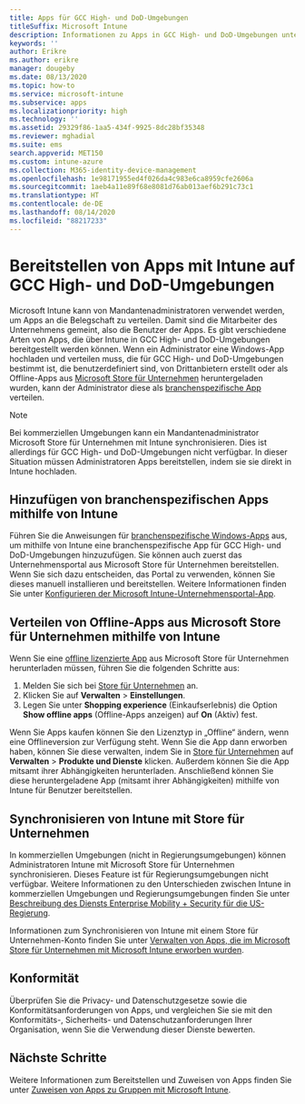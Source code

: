 ```yaml
---
title: Apps für GCC High- und DoD-Umgebungen
titleSuffix: Microsoft Intune
description: Informationen zu Apps in GCC High- und DoD-Umgebungen unter Verwendung von Microsoft Intune
keywords: ''
author: Erikre
ms.author: erikre
manager: dougeby
ms.date: 08/13/2020
ms.topic: how-to
ms.service: microsoft-intune
ms.subservice: apps
ms.localizationpriority: high
ms.technology: ''
ms.assetid: 29329f86-1aa5-434f-9925-8dc28bf35348
ms.reviewer: mghadial
ms.suite: ems
search.appverid: MET150
ms.custom: intune-azure
ms.collection: M365-identity-device-management
ms.openlocfilehash: 1e98171955ed4f026da4c983e6ca8959cfe2606a
ms.sourcegitcommit: 1aeb4a11e89f68e8081d76ab013aef6b291c73c1
ms.translationtype: HT
ms.contentlocale: de-DE
ms.lasthandoff: 08/14/2020
ms.locfileid: "88217233"
---
```

# <a name="deploying-apps-using-intune-on-the-gcc-high-and-dod-environments"></a>Bereitstellen von Apps mit Intune auf GCC High- und DoD-Umgebungen 

Microsoft Intune kann von Mandantenadministratoren verwendet werden, um Apps an die Belegschaft zu verteilen. Damit sind die Mitarbeiter des Unternehmens gemeint, also die Benutzer der Apps. Es gibt verschiedene Arten von Apps, die über Intune in GCC High- und DoD-Umgebungen bereitgestellt werden können. Wenn ein Administrator eine Windows-App hochladen und verteilen muss, die für GCC High- und DoD-Umgebungen bestimmt ist, die benutzerdefiniert sind, von Drittanbietern erstellt oder als Offline-Apps aus [Microsoft Store für Unternehmen](https://businessstore.microsoft.com/store) heruntergeladen wurden, kann der Administrator diese als [branchenspezifische App](apps-add.md#app-types-in-microsoft-intune) verteilen.  

> [!NOTE]
> Bei kommerziellen Umgebungen kann ein Mandantenadministrator Microsoft Store für Unternehmen mit Intune synchronisieren. Dies ist allerdings für GCC High- und DoD-Umgebungen nicht verfügbar. In dieser Situation müssen Administratoren Apps bereitstellen, indem sie sie direkt in Intune hochladen.  

## <a name="add-line-of-business-apps-using-intune"></a>Hinzufügen von branchenspezifischen Apps mithilfe von Intune 

Führen Sie die Anweisungen für [branchenspezifische Windows-Apps](lob-apps-windows.md) aus, um mithilfe von Intune eine branchenspezifische App für GCC High- und DoD-Umgebungen hinzuzufügen. Sie können auch zuerst das Unternehmensportal aus Microsoft Store für Unternehmen bereitstellen. Wenn Sie sich dazu entscheiden, das Portal zu verwenden, können Sie dieses manuell installieren und bereitstellen. Weitere Informationen finden Sie unter [Konfigurieren der Microsoft Intune-Unternehmensportal-App](company-portal-app.md). 

## <a name="distribute-offline-apps-from-the-store-for-business-using-intune"></a>Verteilen von Offline-Apps aus Microsoft Store für Unternehmen mithilfe von Intune  

Wenn Sie eine [offline lizenzierte App](https://docs.microsoft.com/microsoft-store/distribute-offline-apps#download-an-offline-licensed-app) aus Microsoft Store für Unternehmen herunterladen müssen, führen Sie die folgenden Schritte aus: 

1. Melden Sie sich bei [Store für Unternehmen](https://businessstore.microsoft.com/) an.
2. Klicken Sie auf **Verwalten** > **Einstellungen**.
3. Legen Sie unter **Shopping experience** (Einkaufserlebnis) die Option **Show offline apps** (Offline-Apps anzeigen) auf **On** (Aktiv) fest.

Wenn Sie Apps kaufen können Sie den Lizenztyp in „Offline“ ändern, wenn eine Offlineversion zur Verfügung steht. Wenn Sie die App dann erworben haben, können Sie diese verwalten, indem Sie in [Store für Unternehmen](https://businessstore.microsoft.com/) auf **Verwalten** > **Produkte und Dienste** klicken. Außerdem können Sie die App mitsamt ihrer Abhängigkeiten herunterladen. Anschließend können Sie diese heruntergeladene App (mitsamt ihrer Abhängigkeiten) mithilfe von Intune für Benutzer bereitstellen.  

## <a name="syncing-intune-to-the-store-for-business"></a>Synchronisieren von Intune mit Store für Unternehmen 

In kommerziellen Umgebungen (nicht in Regierungsumgebungen) können Administratoren Intune mit Microsoft Store für Unternehmen synchronisieren. Dieses Feature ist für Regierungsumgebungen nicht verfügbar. Weitere Informationen zu den Unterschieden zwischen Intune in kommerziellen Umgebungen und Regierungsumgebungen finden Sie unter [Beschreibung des Diensts Enterprise Mobility + Security für die US-Regierung](https://docs.microsoft.com/enterprise-mobility-security/solutions/ems-govt-service-description).  

Informationen zum Synchronisieren von Intune mit einem Store für Unternehmen-Konto finden Sie unter [Verwalten von Apps, die im Microsoft Store für Unternehmen mit Microsoft Intune erworben wurden](windows-store-for-business.md).  

## <a name="compliance"></a>Konformität 

Überprüfen Sie die Privacy- und Datenschutzgesetze sowie die Konformitätsanforderungen von Apps, und vergleichen Sie sie mit den Konformitäts-, Sicherheits- und Datenschutzanforderungen Ihrer Organisation, wenn Sie die Verwendung dieser Dienste bewerten.   

## <a name="next-steps"></a>Nächste Schritte

Weitere Informationen zum Bereitstellen und Zuweisen von Apps finden Sie unter [Zuweisen von Apps zu Gruppen mit Microsoft Intune](apps-deploy.md).

 
